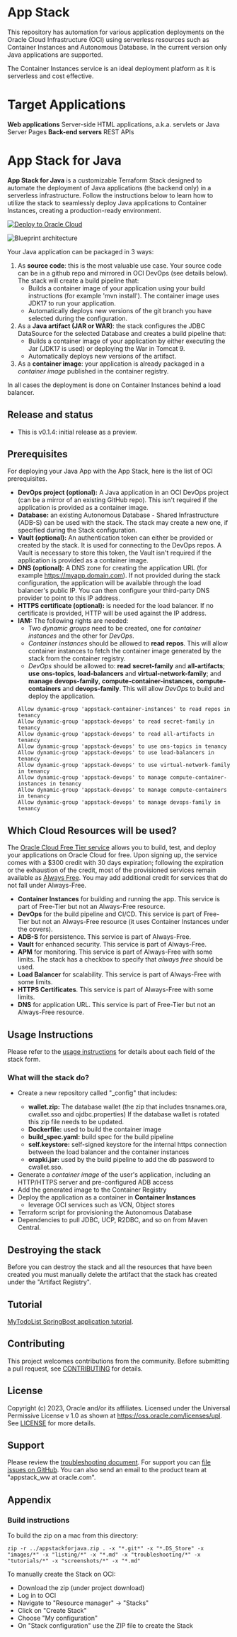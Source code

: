 App Stack
=========

This repository has automation for various application deployments on the Oracle Cloud Infrastructure (OCI) using serverless resources such as Container Instances and Autonomous Database. In the current version only Java applications are supported. 

The Container Instances service is an ideal deployment platform as it is serverless and cost effective.
# Target Applications

**Web applications** Server-side HTML applications, a.k.a. servlets or Java Server Pages
**Back-end servers** REST APIs
# App Stack for Java

**App Stack for Java** is a customizable Terraform Stack designed to automate the deployment of Java applications (the backend only) in a serverless infrastructure. Follow the instructions below to learn how to utilize the stack to seamlessly deploy Java applications to Container Instances, creating a production-ready environment.

[![Deploy to Oracle Cloud](https://oci-resourcemanager-plugin.plugins.oci.oraclecloud.com/latest/deploy-to-oracle-cloud.svg)](https://cloud.oracle.com/resourcemanager/stacks/create?zipUrl=https://github.com/oracle-quickstart/appstack/releases/download/v0.1.4/appstackforjava.zip) 

![Blueprint architecture](https://github.com/oracle-quickstart/appstack/blob/main/images/blueprintarchitecture.svg)

Your Java application can be packaged in 3 ways:
1. As **source code**: this is the most valuable use case. Your source code can be in a github repo and mirrored in OCI DevOps (see details below). The stack will create a build pipeline that:
    - Builds a container image of your application using your build instructions (for example 'mvn install'). The container image uses JDK17 to run your application.
    - Automatically deploys new versions of the git branch you have selected during the configuration.
2. As a **Java artifact (JAR or WAR)**: the stack configures the JDBC DataSource for the selected Database and creates a build pipeline that:
    - Builds a container image of your application by either executing the Jar (JDK17 is used) or deploying the War in Tomcat 9.
    - Automatically deploys new versions of the artifact.
3. As a  **container image**: your application is already packaged in a *container image* published in the container registry.

In all cases the deployment is done on Container Instances behind a load balancer.

## Release and status
 - This is v0.1.4: initial release as a preview.

## Prerequisites

For deploying your Java App with the App Stack, here is the list of OCI prerequisites.

- **DevOps project (optional):** A Java application in an OCI DevOps project (can be a mirror of an existing GitHub repo). This isn't required if the application is provided as a container image.
- **Database:** an existing Autonomous Database  - Shared Infrastructure (ADB-S) can be used with the stack. The stack may create a new one, if specified during the Stack configuration. 
- **Vault (optional):** An authentication token can either be provided or created by the stack. It is used for connecting to the DevOps repos. A Vault is necessary to store this token, the Vault isn't required if the application is provided as a container image.
- **DNS (optional):** A DNS zone for creating the application URL (for example https://myapp.domain.com). If not provided during the stack configuration, the application will be available through the load balancer's public IP. You can then configure your third-party DNS provider to point to this IP address.
- **HTTPS certificate (optional):** is needed for the load balancer. If no certificate is provided, HTTP will be used against the IP address.
- **IAM:** The following rights are needed:
  - Two *dynamic groups* need to be created, one for *container instances* and the other for *DevOps*.
  - *Container instances* should be allowed to **read** **repos**. This will allow container instances to fetch the container image generated by the stack from the container registry.
  - *DevOps* should be allowed to: **read** **secret-family** and **all-artifacts**; **use** **ons-topics**, **load-balancers** and **virtual-network-family**; and **manage** **devops-family**, **compute-container-instances**, **compute-containers** and **devops-family**. This will allow *DevOps* to build and deploy the application.
  ```
  Allow dynamic-group 'appstack-container-instances' to read repos in tenancy 
  Allow dynamic-group 'appstack-devops' to read secret-family in tenancy
  Allow dynamic-group 'appstack-devops' to read all-artifacts in tenancy
  Allow dynamic-group 'appstack-devops' to use ons-topics in tenancy
  Allow dynamic-group 'appstack-devops' to use load-balancers in tenancy
  Allow dynamic-group 'appstack-devops' to use virtual-network-family in tenancy
  Allow dynamic-group 'appstack-devops' to manage compute-container-instances in tenancy
  Allow dynamic-group 'appstack-devops' to manage compute-containers in tenancy
  Allow dynamic-group 'appstack-devops' to manage devops-family in tenancy
  ```
  
## Which Cloud Resources will be used?

The [Oracle Cloud Free Tier service](https://www.oracle.com/cloud/free/) allows you to  build, test, and deploy your applications on Oracle Cloud for free. Upon signing up, the service comes with a $300 credit with 30 days expiration; following the expiration or the exhaustion of the credit, most of the provisioned services remain available  as [Always Free](https://www.oracle.com/cloud/free/#always-free). You may add additional credit for services that do not fall under Always-Free.
- **Container Instances** for building and running  the app. This service is part of Free-Tier but not an Always-Free resource. 
- **DevOps** for the build pipeline and CI/CD. This service is part of Free-Tier but not an Always-Free resource (it uses Container Instances under the covers).
- **ADB-S** for persistence. This service is part of Always-Free. 
- **Vault** for enhanced security. This service is part of Always-Free. 
- **APM** for monitoring. This service is part of Always-Free with some limits. The stack has a checkbox to specify that *always free* should be used.
- **Load Balancer** for scalability.  This service is part of Always-Free with some limits.
- **HTTPS Certificates**. This service is part of Always-Free with some limits. 
- **DNS** for application URL. This service is part of Free-Tier but not an Always-Free resource. 


## Usage Instructions

Please refer to the [usage instructions](./usage_instructions.md) for details about each field of the stack form.

### What will the stack do?

 - Create a new repository called "<application-name>_config" that includes:
   - **wallet.zip:** The database wallet (the zip that includes tnsnames.ora, cwallet.sso and ojdbc.properties) If the database wallet is rotated this zip file needs to be updated.
   - **Dockerfile:** used to build the container image
   - **build_spec.yaml:** build spec for the build pipeline
   - **self.keystore:** self-signed keystore for the internal https connection between the load balancer and the container instances
   - **orapki.jar:** used by the build pipeline to add the db password to cwallet.sso.
 - Generate a *container image* of the user's application, including an HTTP/HTTPS server and pre-configured ADB access
 - Add the generated image to the Container Registry
 - Deploy the application as a container in **Container Instances**
   - leverage OCI services such as VCN, Object stores 
 - Terraform script for provisioning the Autonomous Database
 - Dependencies to pull JDBC, UCP, R2DBC, and so on from Maven  Central. 

## Destroying the stack

Before you can destroy the stack and all the resources that have been created you must manually delete the artifact that the stack has created under the "Artifact Registry".

## Tutorial

[MyTodoList SpringBoot application tutorial](./tutorials/mytodolist/tutorial.md).

## Contributing

This project welcomes contributions from the community. Before submitting a pull
request, see [CONTRIBUTING](./CONTRIBUTING.md) for details.

## License

Copyright (c) 2023, Oracle and/or its affiliates.
Licensed under the Universal Permissive License v 1.0 as shown at https://oss.oracle.com/licenses/upl.
See [LICENSE](./LICENSE) for more details.

## Support

Please review the [troubleshooting document](./troubleshooting/troubleshooting.md).
For support you can [file issues on GitHub](https://github.com/oracle-quickstart/appstack/issues).
You can also send an email to the product team at "appstack_ww at oracle.com".

## Appendix

### Build instructions
To build the zip on a mac from this directory:
```
zip -r ../appstackforjava.zip . -x "*.git*" -x "*.DS_Store" -x "images/*" -x "listing/*" -x "*.md" -x "troubleshooting/*" -x "tutorials/*" -x "screenshots/*" -x "*.md"
```


To manually create the Stack on OCI:
 - Download the zip (under project download)
 - Log in to OCI
 - Navigate to "Resource manager" -> "Stacks"
 - Click on "Create Stack"
 - Choose "My configuration"
 - On "Stack configuration" use the ZIP file to create the Stack
